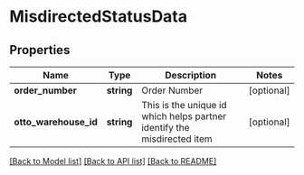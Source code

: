 # MisdirectedStatusData

## Properties
Name | Type | Description | Notes
------------ | ------------- | ------------- | -------------
**order_number** | **string** | Order Number | [optional] 
**otto_warehouse_id** | **string** | This is the unique id which helps partner identify the misdirected item | [optional] 

[[Back to Model list]](../../README.md#documentation-for-models) [[Back to API list]](../../README.md#documentation-for-api-endpoints) [[Back to README]](../../README.md)

